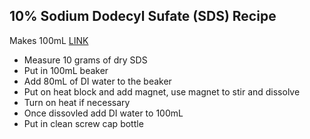 ## 10% Sodium Dodecyl Sufate (SDS) Recipe

Makes 100mL [LINK](http://mcblabprotocols.com/stock-solution-preparation/preparation-10-wv-sodium-dodecyl-sulfate-sds-solution/)

* Measure 10 grams of dry SDS
* Put in 100mL beaker
* Add 80mL of DI water to the beaker
* Put on heat block and add magnet, use magnet to stir and dissolve
* Turn on heat if necessary 
* Once dissovled add DI water to 100mL
* Put in clean screw cap bottle